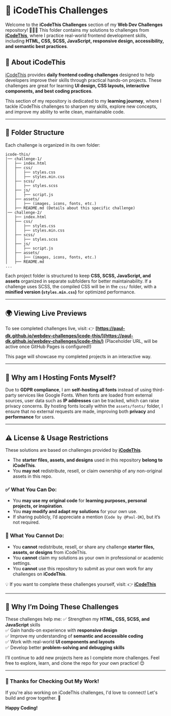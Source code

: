 # 🚀 iCodeThis Challenges

Welcome to the **iCodeThis Challenges** section of my **Web Dev Challenges** repository! 🎨👨‍💻 This folder contains my solutions to challenges from **[iCodeThis](https://www.icodethis.com/)**, where I practice real-world frontend development skills, including **HTML, CSS, SCSS, JavaScript, responsive design, accessibility, and semantic best practices**.

## 📌 About iCodeThis

[iCodeThis](https://www.icodethis.com/) provides **daily frontend coding challenges** designed to help developers improve their skills through practical hands-on projects. These challenges are great for learning **UI design, CSS layouts, interactive components, and best coding practices**.

This section of my repository is dedicated to my **learning journey**, where I tackle iCodeThis challenges to sharpen my skills, explore new concepts, and improve my ability to write clean, maintainable code.

---

## 📂 Folder Structure

Each challenge is organized in its own folder:

```
icode-this/
│── challenge-1/
│   ├── index.html
│   ├── css/
│   │   ├── styles.css
│   │   ├── styles.min.css
│   ├── scss/
│   │   ├── styles.scss
│   ├── js/
│   │   ├── script.js
│   ├── assets/
│   │   ├── (images, icons, fonts, etc.)
│   ├── README.md (Details about this specific challenge)
│── challenge-2/
│   ├── index.html
│   ├── css/
│   │   ├── styles.css
│   │   ├── styles.min.css
│   ├── scss/
│   │   ├── styles.scss
│   ├── js/
│   │   ├── script.js
│   ├── assets/
│   │   ├── (images, icons, fonts, etc.)
│   ├── README.md
...
```

Each project folder is structured to keep **CSS, SCSS, JavaScript, and assets** organized in separate subfolders for better maintainability. If a challenge uses SCSS, the compiled CSS will be in the `css/` folder, with a **minified version (`styles.min.css`)** for optimized performance.

---

## 🌍 Viewing Live Previews

To see completed challenges live, visit:
👉 **[https://paul-dk.github.io/webdev-challenges/icode-this/](https://paul-dk.github.io/webdev-challenges/icode-this/)** (Placeholder URL, will be active once GitHub Pages is configured!)

This page will showcase my completed projects in an interactive way.

---

## 📌 Why am I Hosting Fonts Myself?

Due to **GDPR compliance**, I am **self-hosting all fonts** instead of using third-party services like Google Fonts. When fonts are loaded from external sources, user data such as **IP addresses** can be tracked, which can raise privacy concerns. By hosting fonts locally within the `assets/fonts/` folder, I ensure that no external requests are made, improving both **privacy** and **performance** for users.

---

## ⚠️ License & Usage Restrictions

These solutions are based on challenges provided by **[iCodeThis](https://www.icodethis.com/)**.

-   The **starter files, assets, and designs** used in this repository **belong to iCodeThis**.
-   You **may not** redistribute, resell, or claim ownership of any non-original assets in this repo.

### ✅ **What You Can Do:**

-   You **may use my original code** for **learning purposes, personal projects, or inspiration**.
-   You **may modify and adapt my solutions** for your own use.
-   If sharing publicly, I’d appreciate a mention (`Code by @Paul-DK`), but it’s not required.

### 🚫 **What You Cannot Do:**

-   You **cannot** redistribute, resell, or share any challenge **starter files, assets, or designs** from iCodeThis.
-   You **cannot** claim my solutions as your own in professional or academic settings.
-   You **cannot** use this repository to submit as your own work for any challenges on **iCodeThis**.

💡 If you want to complete these challenges yourself, visit:
👉 **[iCodeThis](https://www.icodethis.com/)**

---

## 🚀 Why I’m Doing These Challenges

These challenges help me:
✅ Strengthen my **HTML, CSS, SCSS, and JavaScript** skills  
✅ Gain hands-on experience with **responsive design**  
✅ Improve my understanding of **semantic and accessible coding**  
✅ Work with real-world **UI components and layouts**  
✅ Develop better **problem-solving and debugging skills**

I’ll continue to add new projects here as I complete more challenges. Feel free to explore, learn, and clone the repo for your own practice! 😊

---

### 🎉 Thanks for Checking Out My Work!

If you're also working on iCodeThis challenges, I'd love to connect! Let's build and grow together. 🚀

**Happy Coding!**
